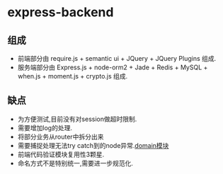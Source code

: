 # express-backend

## 组成
- 前端部分由 require.js + semantic ui + JQuery + JQuery Plugins 组成.
- 服务端部分由 Express.js + node-orm2 + Jade + Redis + MySQL + when.js + moment.js + crypto.js 组成.

## 缺点
- 为方便测试,目前没有对session做超时限制.
- 需要增加log的处理.
- 将部分业务从router中拆分出来
- 需要捕捉处理无法try catch到的node异常.[domain模块](https://github.com/nodejs/node-v0.x-archive/blob/v0.10.4/lib/domain.js#L44)
- 前端代码验证模块复用性3颗星.
- 命名方式不是特别统一,需要进一步规范化.